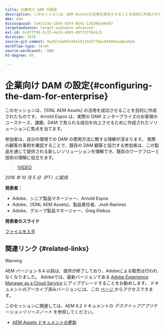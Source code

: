 ```yaml
---
title: 企業向け DAM の設定
description: このセッションは、AEM Assetsの活用を成功させることを目的に作成されたものです。 Arnold Espos は、実際の DAM エンタープライズのお客様のユースケース、課題、DAM で見られる成功を向上させるために作成されたソリューションに焦点を当てます。   参加者は、自分の環境での DAM の使用方法に関する理解が深まります。 実際の顧客の事例を確認することで、既存の DAM 顧客と協力する参加者は、この製品を通じて提供される新しいソリューションを理解でき、既存のワークフローと技術の理解に役立ちます。
dms: dam
discoiquuid: 7a41c23a-1b45-43f4-8b41-13d206ce6e87
targetaudience: target-audience advanced
exl-id: 6c87ff99-3c15-4e15-a0b5-d9f72ff641c5
duration: 3576
source-git-commit: 9a297cda953d4414131657f9ac84580aea0eabeb
workflow-type: tm+mt
source-wordcount: '288'
ht-degree: 0%

---
```


# 企業向け DAM の設定{#configuring-the-dam-for-enterprise}

このセッションは、[!DNL AEM Assets] の活用を成功させることを目的に作成されたものです。 Arnold Espos は、実際の DAM エンタープライズのお客様のユースケース、課題、DAM で見られる成功を向上させるために作成されたソリューションに焦点を当てます。

参加者は、自分の環境での DAM の使用方法に関する理解が深まります。 実際の顧客の事例を確認することで、既存の DAM 顧客と協力する参加者は、この製品を通じて提供される新しいソリューションを理解でき、既存のワークフローと技術の理解に役立ちます。

>[!VIDEO](https://video.tv.adobe.com/v/19298/?quality=9)

*2016 年 10 月 5 日（PT）に配信*

**発表者：**

* Adobe、シニア製品マネージャー、Arnold Espos
* Adobe、[!DNL AEM Assets]、製品責任者、Josh Ramirez
* Adobe、グループ製品マネージャー、Greg Klebus

**発表者のスライド**

[ファイルを入手](assets/assets-webinar-oct5final.pdf)

## 関連リンク {#related-links}

>[!WARNING]
>
>AEM バージョン 6.4 以前は、提供が終了しており、Adobeによる販売は行われなくなりました。  Adobeでは、最新バージョンである [Adobe Experience Manager as a Cloud Service](https://experienceleague.adobe.com/docs/experience-manager-cloud-service.html) にアップグレードすることをお勧めします。  ドキュメントのアーカイブ済みバージョンには、この [ ページ ](https://experienceleague.adobe.com/docs/experience-manager-release-information/aem-release-updates/previous-updates/aem-previous-versions.html?lang=ja) からアクセスできます。
>
>このセッションに関連しては、AEM 6.2 ドキュメントの *デスクトップアプリケーションリリースノート* を参照してください。

* [AEM Assets ドキュメントの更新 ](https://docs.adobe.com/content/docs/en/aem/recent-documentation-updates.html)
